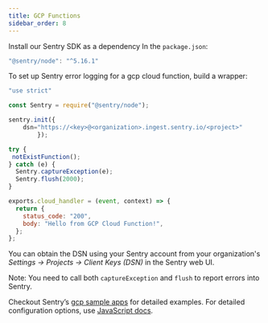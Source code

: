 ```yaml
---
title: GCP Functions
sidebar_order: 8
---
```


Install our Sentry SDK as a dependency In the `package.json`:
```jsx
"@sentry/node": "^5.16.1"
```

To set up Sentry error logging for a gcp cloud function, build a wrapper:
```jsx
"use strict"

const Sentry = require("@sentry/node");

sentry.init({
    dsn="https://<key>@<organization>.ingest.sentry.io/<project>"
		});

try {
 notExistFunction();
} catch (e) {
  Sentry.captureException(e);
  Sentry.flush(2000);
}

exports.cloud_handler = (event, context) => {
  return {
    status_code: "200",
    body: "Hello from GCP Cloud Function!",
  };
};
```
You can obtain the DSN using your Sentry account from your organization's *Settings -> Projects -> Client Keys (DSN)* in the Sentry web UI.

Note: You need to call both `captureException` and `flush` to report errors into Sentry.

Checkout Sentry’s [gcp sample apps](https://github.com/getsentry/examples/tree/master/gcp-cloud-functions/node) for detailed examples. For detailed configuration options, use [JavaScript docs](/platforms/javascript/).


